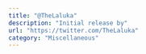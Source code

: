 ```yaml
---
title: "@TheLaluka"
description: "Initial release by"
url: "https://twitter.com/TheLaluka"
category: "Miscellaneous"
---
```

